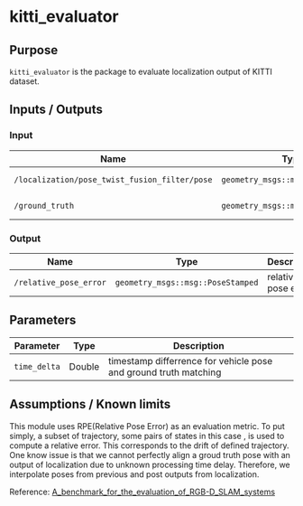 # kitti_evaluator

## Purpose

`kitti_evaluator` is the package to evaluate localization output of KITTI dataset.

## Inputs / Outputs

### Input

| Name                                          | Type                              | Description       |
| --------------------------------------------- | --------------------------------- | ----------------- |
| `/localization/pose_twist_fusion_filter/pose` | `geometry_msgs::msg::PoseStamped` | pose from vehicle |
| `/ground_truth`                               | `geometry_msgs::msg::PoseStamped` | ground truth pose |

### Output

| Name                   | Type                              | Description         |
| ---------------------- | --------------------------------- | ------------------- |
| `/relative_pose_error` | `geometry_msgs::msg::PoseStamped` | relative pose error |

## Parameters

| Parameter    | Type   | Description                                                      |
| ------------ | ------ | ---------------------------------------------------------------- |
| `time_delta` | Double | timestamp differrence for vehicle pose and ground truth matching |

## Assumptions / Known limits

This module uses RPE(Relative Pose Error) as an evaluation metric. To put simply, a subset of trajectory, some pairs of states in this case , is used to compute a relative error. This corresponds to the drift of defined trajectory. One know issue is that we cannot perfectly align a groud truth pose with an output of localization due to unknown processing time delay. Therefore, we interpolate poses from previous and post outputs from localization.

Reference:
[A_benchmark_for_the_evaluation_of_RGB-D_SLAM_systems](https://www.researchgate.net/publication/261353760_A_benchmark_for_the_evaluation_of_RGB-D_SLAM_systems)

